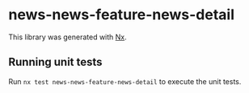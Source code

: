 # news-news-feature-news-detail

This library was generated with [Nx](https://nx.dev).

## Running unit tests

Run `nx test news-news-feature-news-detail` to execute the unit tests.
